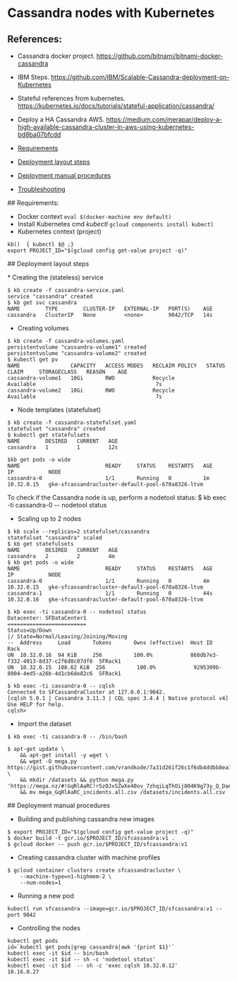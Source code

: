 # Cassandra nodes with Kubernetes

## References:

* Cassandra docker project. https://github.com/bitnami/bitnami-docker-cassandra
* IBM Steps. https://github.com/IBM/Scalable-Cassandra-deployment-on-Kubernetes
* Stateful references from kubernetes. https://kubernetes.io/docs/tutorials/stateful-application/cassandra/
* Deploy a HA Cassandra AWS. https://medium.com/merapar/deploy-a-high-available-cassandra-cluster-in-aws-using-kubernetes-bd8ba07bfcdd


* [Requirements](#Requirements)
* [Deployment layout steps](#Deployment-layout-steps)
* [Deployment manual procedures](#Deployment-manual-procedures)
* [Troubleshooting](#troubleshooting)

## Requirements:

* Docker context ```eval $(docker-machine env default)```
* Install Kubernetes cmd *kubectl* ```gcloud components install kubectl```
* Kubernetes context (project)
```
kb()  { kubectl $@ ;}
export PROJECT_ID="$(gcloud config get-value project -q)"
```


## Deployment layout steps

* Creating the (stateless) service

```
$ kb create -f cassandra-service.yaml
service "cassandra" created
$ kb get svc cassandra
NAME        TYPE        CLUSTER-IP   EXTERNAL-IP   PORT(S)    AGE
cassandra   ClusterIP   None         <none>        9042/TCP   14s
```

* Creating volumes

```
$ kb create -f cassandra-volumes.yaml
persistentvolume "cassandra-volume1" created
persistentvolume "cassandra-volume2" created
$ kubectl get pv
NAME                CAPACITY   ACCESS MODES   RECLAIM POLICY   STATUS      CLAIM     STORAGECLASS   REASON    AGE
cassandra-volume1   10Gi       RWO            Recycle          Available                                      7s
cassandra-volume2   10Gi       RWO            Recycle          Available                                      7s
```

* Node templates (statefulset)

```
$ kb create -f cassandra-statefulset.yaml
statefulset "cassandra" created
$ kubectl get statefulsets
NAME        DESIRED   CURRENT   AGE
cassandra   1         1         12s
```

```
$kb get pods -o wide
NAME                           READY     STATUS    RESTARTS   AGE       IP           NODE
cassandra-0                    1/1       Running   0          1m        10.32.0.15   gke-sfcassandracluster-default-pool-670a8326-ltvm
```

To check if the Cassandra node is up, perform a nodetool status:
$ kb exec -ti cassandra-0 -- nodetool status

* Scaling up to 2 nodes

```
$ kb scale --replicas=2 statefulset/cassandra
statefulset "cassandra" scaled
$ kb get statefulsets
NAME        DESIRED   CURRENT   AGE
cassandra   2         2         4m
$ kb get pods -o wide
NAME                           READY     STATUS    RESTARTS   AGE       IP           NODE
cassandra-0                    1/1       Running   0          4m        10.32.0.15   gke-sfcassandracluster-default-pool-670a8326-ltvm
cassandra-1                    1/1       Running   0          44s       10.32.0.16   gke-sfcassandracluster-default-pool-670a8326-ltvm
```

```
$ kb exec -ti cassandra-0 -- nodetool status
Datacenter: SFDataCenter1
=========================
Status=Up/Down
|/ State=Normal/Leaving/Joining/Moving
--  Address     Load       Tokens       Owns (effective)  Host ID                               Rack
UN  10.32.0.16  94 KiB     256          100.0%            868db7e3-f332-4013-8d37-c2f6d0c07df6  SFRack1
UN  10.32.0.15  108.62 KiB  256          100.0%            9295309b-8004-4ed5-a26b-4d1cb6de82c6  SFRack1
```

```
$ kb exec -ti cassandra-0 -- cqlsh
Connected to SFCassandraCluster at 127.0.0.1:9042.
[cqlsh 5.0.1 | Cassandra 3.11.3 | CQL spec 3.4.4 | Native protocol v4]
Use HELP for help.
cqlsh>
```

* Import the dataset

```
$ kb exec -ti cassandra-0 -- /bin/bash

$ apt-get update \
	&& apt-get install -y wget \
	&& wget -O mega.py https://gist.githubusercontent.com/vrandkode/7a31d261f26c1f6db4ddbb8ea7fbb0cc/raw/2460dee8e50cd148a59277b829eed22f336b1e78/mega.py \
	&& mkdir /datasets && python mega.py 'https://mega.nz/#!GqRlAaRC!r5zOJxSZwXe40ov_7zhqiLqThOij804K9g73y_Q_DaA'
	&& mv mega_GqRlAaRC_incidents.all.csv /datasets/incidents.all.csv
```


## Deployment manual procedures

* Building and publishing cassandra new images

```
$ export PROJECT_ID="$(gcloud config get-value project -q)"
$ docker build -t gcr.io/$PROJECT_ID/sfcassandra:v1 .
$ gcloud docker -- push gcr.io/$PROJECT_ID/sfcassandra:v1
```

* Creating cassandra cluster with machine profiles

```
$ gcloud container clusters create sfcassandracluster \
    --machine-type=n1-highmem-2 \
    --num-nodes=1
```

* Running a new pod

```
kubectl run sfcassandra --image=gcr.io/$PROJECT_ID/sfcassandra:v1 --port 9042
```

* Controlling the nodes

```
kubectl get pods
id=`kubectl get pods|grep cassandra|awk '{print $1}'`
kubectl exec -it $id -- bin/bash
kubectl exec -it $id -- sh -c 'nodetool status'
kubectl exec -it $id  -- sh -c 'exec cqlsh 10.32.0.12'
10.16.0.27

